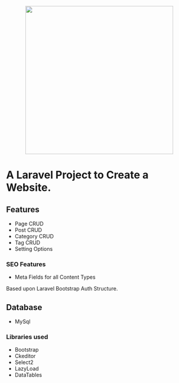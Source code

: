 <p align="center"><img src="https://res.cloudinary.com/dtfbvvkyp/image/upload/v1566331377/laravel-logolockup-cmyk-red.svg" width="400"></p>

# A Laravel Project to Create a Website.

## Features

- Page CRUD
- Post CRUD
- Category CRUD
- Tag CRUD
- Setting Options


### SEO Features

- Meta Fields for all Content Types

Based upon Laravel Bootstrap Auth Structure. 

## Database

- MySql

### Libraries used

- Bootstrap
- Ckeditor
- Select2
- LazyLoad
- DataTables


